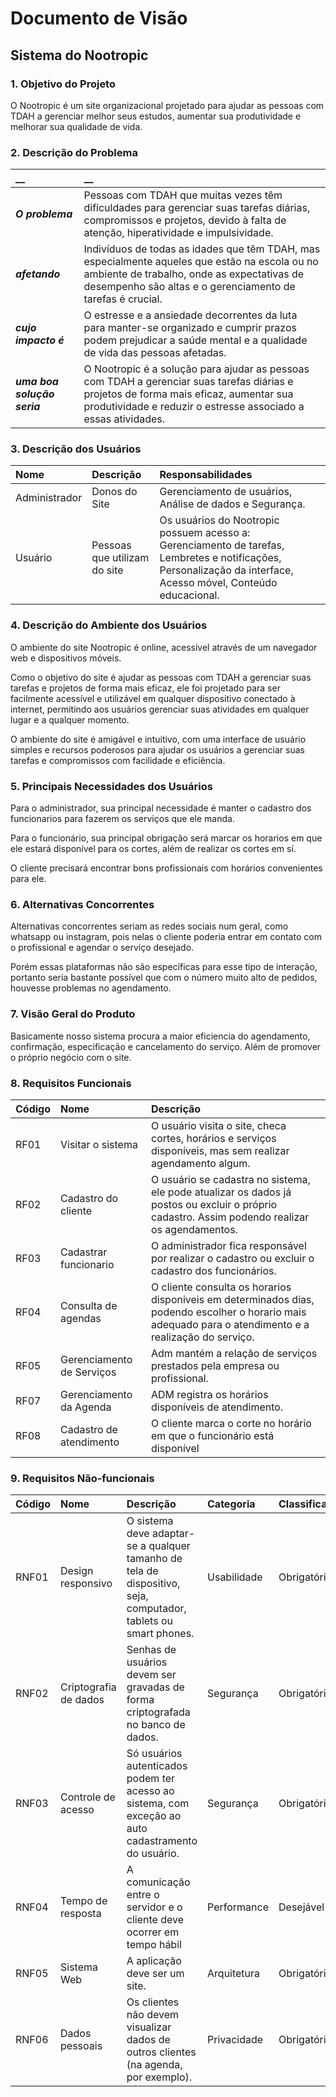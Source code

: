# Documento de Visão

## Sistema do Nootropic

### 1. Objetivo do Projeto 

O Nootropic é um site organizacional projetado para ajudar as pessoas com TDAH a gerenciar melhor seus estudos, aumentar sua produtividade e melhorar sua qualidade de vida.

### 2. Descrição do Problema 

|         __        | __   |
|:------------------|:-----|
| **_O problema_**    | Pessoas com TDAH que muitas vezes têm dificuldades para gerenciar suas tarefas diárias, compromissos e projetos, devido à falta de atenção, hiperatividade e impulsividade. |
| **_afetando_**      | Indivíduos de todas as idades que têm TDAH, mas especialmente aqueles que estão na escola ou no ambiente de trabalho, onde as expectativas de desempenho são altas e o gerenciamento de tarefas é crucial. |
| **_cujo impacto é_**| O estresse e a ansiedade decorrentes da luta para manter-se organizado e cumprir prazos podem prejudicar a saúde mental e a qualidade de vida das pessoas afetadas. |
| **_uma boa solução seria_** | O Nootropic é a solução para ajudar as pessoas com TDAH a gerenciar suas tarefas diárias e projetos de forma mais eficaz, aumentar sua produtividade e reduzir o estresse associado a essas atividades.|




### 3. Descrição dos Usuários

| Nome | Descrição | Responsabilidades |
|:---  |:--- |:--- |
| Administrador  | Donos do Site | Gerenciamento de usuários, Análise de dados e Segurança. |
| Usuário |  Pessoas que utilizam do site | Os usuários do Nootropic possuem acesso a: Gerenciamento de tarefas, Lembretes e notificações, Personalização da interface, Acesso móvel, Conteúdo educacional. |

### 4. Descrição do Ambiente dos Usuários

O ambiente do site Nootropic é online, acessível através de um navegador web e dispositivos móveis. 

Como o objetivo do site é ajudar as pessoas com TDAH a gerenciar suas tarefas e projetos de forma mais eficaz, ele foi projetado para ser facilmente acessível e utilizável em qualquer dispositivo conectado à internet, permitindo aos usuários gerenciar suas atividades em qualquer lugar e a qualquer momento. 

O ambiente do site é amigável e intuitivo, com uma interface de usuário simples e recursos poderosos para ajudar os usuários a gerenciar suas tarefas e compromissos com facilidade e eficiência.

### 5. Principais Necessidades dos Usuários

Para o administrador, sua principal necessidade é manter o cadastro dos funcionarios para fazerem os serviços que ele manda.

Para o funcionário, sua principal obrigação será marcar os horarios em que ele estará disponível para os cortes, além de realizar os cortes em sí.

O cliente precisará encontrar bons profissionais com horários convenientes para ele.

### 6.	Alternativas Concorrentes

Alternativas concorrentes seriam as redes sociais num geral, como whatsapp ou instagram, pois nelas o cliente poderia entrar em contato com o profissional e agendar o serviço desejado. 

Porém essas plataformas não são específicas para esse tipo de interação, portanto seria bastante possível que com o número muito alto de pedidos, houvesse problemas no agendamento.

### 7.	Visão Geral do Produto

Basicamente nosso sistema procura a maior eficiencia do agendamento, confirmação, especificação e cancelamento do serviço. Além de promover o próprio negócio com o site.

### 8. Requisitos Funcionais

| Código | Nome | Descrição |
|:---  |:--- |:--- |
| RF01 | Visitar o sistema | O usuário visita o site, checa cortes, horários e serviços disponíveis, mas sem realizar agendamento algum. |
| RF02 | Cadastro do cliente | O usuário se cadastra no sistema, ele pode atualizar os dados já postos ou excluir o próprio cadastro. Assim podendo realizar os agendamentos.   |
| RF03 | Cadastrar funcionario | O administrador fica responsável por realizar o cadastro ou excluir o cadastro dos funcionários. |
| RF04 | Consulta de agendas |  O cliente consulta os horarios disponiveis em determinados dias, podendo escolher o horario mais adequado para o atendimento e a realização do serviço. |
| RF05 | Gerenciamento de Serviços | Adm mantém a relação de serviços prestados pela empresa ou profissional. |
| RF07 | Gerenciamento da Agenda | ADM registra os horários disponíveis de atendimento. |
| RF08 | Cadastro de atendimento | O cliente marca o corte no horário em que o funcionário está disponível |

### 9. Requisitos Não-funcionais

 |Código | Nome | Descrição | Categoria | Classificação|
|:---  |:--- |:--- |:--- |:--- |
| RNF01 | Design responsivo | O sistema deve adaptar-se a qualquer tamanho de tela de dispositivo, seja, computador, tablets ou smart phones. | Usabilidade| Obrigatório |
| RNF02 | Criptografia de dados| Senhas de usuários devem ser gravadas de forma criptografada no banco de dados. | Segurança | Obrigatório |
| RNF03 | Controle de acesso | Só usuários autenticados podem ter acesso ao sistema, com exceção ao auto cadastramento do usuário. | Segurança | Obrigatório |
| RNF04 | Tempo de resposta |A comunicação entre o servidor e o cliente deve ocorrer em tempo hábil | Performance | Desejável |
| RNF05 | Sistema Web | A aplicação deve ser um site. | Arquitetura | Obrigatório |
| RNF06 | Dados pessoais | Os clientes não devem visualizar dados de outros clientes (na agenda, por exemplo). | Privacidade | Obrigatório |
